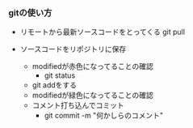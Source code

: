 ### gitの使い方

- リモートから最新ソースコードをとってくる
git pull


- ソースコードをリポジトリに保存
    - modifiedが赤色になってることの確認
        - git status
    - git addをする
    - modifiedが緑色になってることの確認
    - コメント打ち込んでコミット
        - git commit -m "何かしらのコメント"